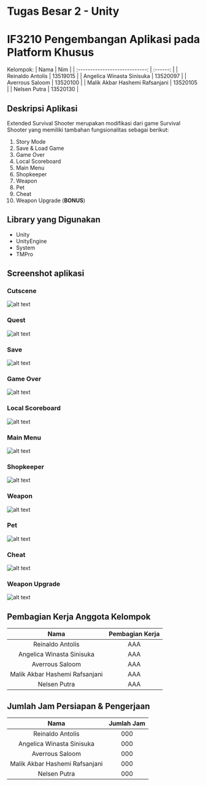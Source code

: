 # Tugas Besar 2 - Unity
# IF3210 Pengembangan Aplikasi pada Platform Khusus

Kelompok:
| Nama | Nim |
| :----------------------------: | :------: |
| Reinaldo Antolis | 13519015 |
| Angelica Winasta Sinisuka | 13520097 |
| Averrous Saloom | 13520100 |
| Malik Akbar Hashemi Rafsanjani | 13520105 |
| Nelsen Putra | 13520130 |

## Deskripsi Aplikasi
Extended Survival Shooter merupakan modifikasi dari game Survival Shooter yang memiliki tambahan fungsionalitas sebagai berikut:
1. Story Mode
2. Save & Load Game
3. Game Over
4. Local Scoreboard
5. Main Menu
6. Shopkeeper
7. Weapon
8. Pet
9. Cheat
10. Weapon Upgrade (**BONUS**)

## Library yang Digunakan
- Unity
- UnityEngine
- System
- TMPro

## Screenshot aplikasi
### Cutscene
![alt text](screenshot\cutscene.jpg)

### Quest
![alt text](screenshot\quest.jpg)

### Save
![alt text](screenshot\save.jpg)

### Game Over
![alt text](screenshot\game_over.jpg)

### Local Scoreboard
![alt text](screenshot\local_scoreboard.jpg)

### Main Menu
![alt text](screenshot\main_menu.jpg)

### Shopkeeper
![alt text](screenshot\shopkeeper.jpg)

### Weapon
![alt text](screenshot\weapon.jpg)

### Pet
![alt text](screenshot\pet.jpg)

### Cheat
![alt text](screenshot\cheat.jpg)

### Weapon Upgrade
![alt text](screenshot\weapon_upgrade.jpg)

## Pembagian Kerja Anggota Kelompok
| Nama | Pembagian Kerja |
| :----------------------------: | :------: |
| Reinaldo Antolis | AAA |
| Angelica Winasta Sinisuka | AAA |
| Averrous Saloom | AAA |
| Malik Akbar Hashemi Rafsanjani | AAA |
| Nelsen Putra | AAA |

## Jumlah Jam Persiapan & Pengerjaan
| Nama | Jumlah Jam |
| :----------------------------: | :------: |
| Reinaldo Antolis | 000 |
| Angelica Winasta Sinisuka | 000 |
| Averrous Saloom | 000 |
| Malik Akbar Hashemi Rafsanjani | 000 |
| Nelsen Putra | 000 |